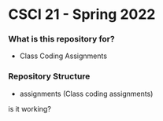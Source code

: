 # CSCI 21 - Spring 2022 #

### What is this repository for? ###

* Class Coding Assignments

### Repository Structure ###

* assignments    (Class coding assignments)

is it working?